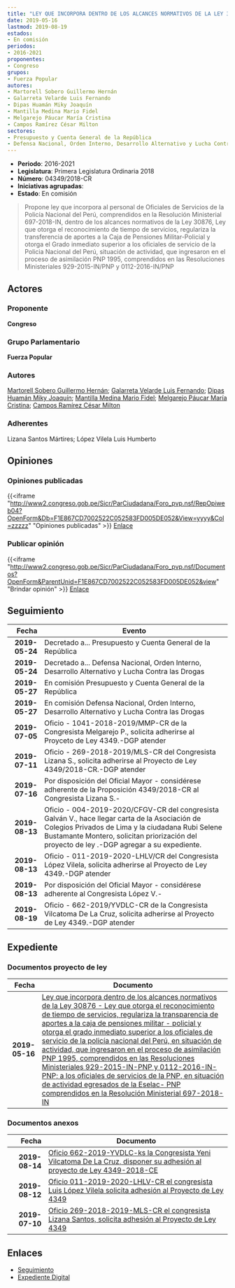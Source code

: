 ```yaml
---
title: "LEY QUE INCORPORA DENTRO DE LOS ALCANCES NORMATIVOS DE LA LEY 30876-LEY QUE OTORGA EL RECONOCIMIENTO DE TIEMPO DE SERVICIOS, REGULARIZA LA TRANSFERENCIA DE APORTES A LA CAJA DE PENSIONES MILITAR-POLICIAL Y OTORGA EL GRADO INMEDIATO SUPERIOR A LOS OFICIALES DE SERVICIO DE LA POLICÍA NACIONAL DEL PERÚ"
date: 2019-05-16
lastmod: 2019-08-19
estados:
- En comisión
periodos:
- 2016-2021
proponentes:
- Congreso
grupos:
- Fuerza Popular
autores:
- Martorell Sobero Guillermo Hernán
- Galarreta Velarde Luis Fernando
- Dipas Huamán Miky Joaquín
- Mantilla Medina Mario Fidel
- Melgarejo Páucar María Cristina
- Campos Ramírez César Milton
sectores:
- Presupuesto y Cuenta General de la República
- Defensa Nacional, Orden Interno, Desarrollo Alternativo y Lucha Contra las Drogas
---
```

- **Periodo**: 2016-2021
- **Legislatura**: Primera Legislatura Ordinaria 2018
- **Número**: 04349/2018-CR
- **Iniciativas agrupadas**: 
- **Estado**: En comisión

> Propone ley que incorpora al personal de Oficiales de Servicios de la Policía Nacional del Perú, comprendidos en la Resolución Ministerial 697-2018-IN, dentro de los alcances normativos de la Ley 30876, Ley que otorga el reconocimiento de tiempo de servicios, regulariza la transferencia de aportes a la Caja de Pensiones Militar-Policial y otorga el Grado inmediato superior a los oficiales de servicio de la Policia Nacional del Perú, situación de actividad, que ingresaron en el proceso de asimilación PNP 1995, comprendidos en las Resoluciones Ministeriales 929-2015-IN/PNP y 0112-2016-IN/PNP


## Actores

### Proponente

**Congreso**

### Grupo Parlamentario

**Fuerza Popular**

### Autores

[Martorell Sobero Guillermo Hernán](mailto:mailto:gmartorell@congreso.gob.pe); [Galarreta Velarde Luis Fernando](mailto:mailto:lgalarreta@congreso.gob.pe); [Dipas Huamán Miky Joaquín](mailto:mailto:mdipas@congreso.gob.pe); [Mantilla Medina Mario Fidel](mailto:mailto:mmantilla@congreso.gob.pe); [Melgarejo Páucar María Cristina](mailto:mailto:mmelgarejo@congreso.gob.pe); [Campos Ramírez César Milton](mailto:mailto:ccampos@congreso.gob.pe)

### Adherentes

Lizana Santos Mártires; López Vilela Luis Humberto

## Opiniones

### Opiniones publicadas

{{<iframe "http://www2.congreso.gob.pe/Sicr/ParCiudadana/Foro_pvp.nsf/RepOpiweb04?OpenForm&Db=F1E867CD7002522C052583FD005DE052&View=yyyy&Col=zzzzz" "Opiniones publicadas" >}}
[Enlace](http://www2.congreso.gob.pe/Sicr/ParCiudadana/Foro_pvp.nsf/RepOpiweb04?OpenForm&Db=F1E867CD7002522C052583FD005DE052&View=yyyy&Col=zzzzz)

### Publicar opinión

{{<iframe "http://www2.congreso.gob.pe/Sicr/ParCiudadana/Foro_pvp.nsf/Documentos?OpenForm&ParentUnid=F1E867CD7002522C052583FD005DE052&view" "Brindar opinión" >}}
[Enlace](http://www2.congreso.gob.pe/Sicr/ParCiudadana/Foro_pvp.nsf/Documentos?OpenForm&ParentUnid=F1E867CD7002522C052583FD005DE052&view)


## Seguimiento

| Fecha | Evento |
|------:|--------|
| **2019-05-24** | Decretado a... Presupuesto y Cuenta General de la República |
| **2019-05-24** | Decretado a... Defensa Nacional, Orden Interno, Desarrollo Alternativo y Lucha Contra las Drogas |
| **2019-05-27** | En comisión Presupuesto y Cuenta General de la República |
| **2019-05-27** | En comisión Defensa Nacional, Orden Interno, Desarrollo Alternativo y Lucha Contra las Drogas |
| **2019-07-05** | Oficio - 1041-2018-2019/MMP-CR de la Congresista Melgarejo P., solicita adherirse al Proyceto de Ley 4349.-DGP atender |
| **2019-07-11** | Oficio - 269-2018-2019/MLS-CR del Congresista Lizana S., solicita adherirse al Proyecto de Ley 4349/2018-CR.-DGP atender |
| **2019-07-16** | Por disposición del Oficial Mayor - considérese adherente de la Proposición 4349/2018-CR al Congresista Lizana S.- |
| **2019-08-13** | Oficio - 004-2019-2020/CFGV-CR del congresista Galván V., hace llegar carta de la Asociación de Colegios Privados de Lima y la ciudadana Rubi Selene Bustamante Montero, solicitan priorización del proyecto de ley .-DGP agregar a su expediente. |
| **2019-08-13** | Oficio - 011-2019-2020-LHLV/CR del Congresista López Vilela, solicita adherirse al Proyecto de Ley 4349.-DGP atender |
| **2019-08-13** | Por disposición del Oficial Mayor - considérese adherente al Congresista López V.- |
| **2019-08-19** | Oficio - 662-2019/YVDLC-CR de la Congresista Vilcatoma De La Cruz, solicita adherirse al Proyecto de Ley 4349.-DGP atender |

## Expediente

### Documentos proyecto de ley

| Fecha | Documento |
|------:|-----------|
| **2019-05-16** | [Ley que incorpora dentro de los alcances normativos de la Ley 30876 - Ley que otorga el reconocimiento de tiempo de servicios, regulariza la transparencia de aportes a la caja de pensiones militar - policial y otorga el grado inmediato superior a los oficiales de servicio de la policía nacional del Perú, en situación de actividad, que ingresaron en el proceso de asimilación PNP 1995, comprendidos en las Resoluciones Ministeriales 929-2015-IN-PNP y 0112-2016-IN-PNP; a los oficiales de servicios de la PNP, en situación de actividad egresados de la Eselac- PNP comprendidos en la Resolución Ministerial 697-2018-IN](http://www.leyes.congreso.gob.pe/Documentos/2016_2021/Proyectos_de_Ley_y_de_Resoluciones_Legislativas/PL0434920190516..pdf) |

### Documentos anexos

| Fecha | Documento |
|------:|-----------|
| **2019-08-14** | [Oficio 662-2019-YVDLC-ks la Congresista Yeni Vilcatoma De La Cruz, disponer su adhesión al proyecto de Ley 4349-2018-CE](http://www.leyes.congreso.gob.pe/Documentos/2016_2021/Adhesiones/Proyectos_de_Ley/OFICIO-662-2019-YVDLC-ks.pdf) |
| **2019-08-12** | [Oficio 011-2019-2020-LHLV-CR el congresista Luis López Vilela solicita adhesión al Proyecto de Ley 4349](http://www.leyes.congreso.gob.pe/Documentos/2016_2021/Adhesiones/Proyectos_de_Ley/OFICIO-011-2019-2020-LHLV-CR.pdf) |
| **2019-07-10** | [Oficio 269-2018-2019-MLS-CR el congresista Lizana Santos, solicita adhesión al Proyecto de Ley 4349](http://www.leyes.congreso.gob.pe/Documentos/2016_2021/Adhesiones/Proyectos_de_Ley/OFICIO-269-2018-2019-MLS-CR.pdf) |

## Enlaces

- [Seguimiento](http://www2.congreso.gob.pe/Sicr/TraDocEstProc/CLProLey2016.nsf/f7fff46988ca05b1052578e100829cc7/c83d06c717ea9bdc052583fd005edfe3?OpenDocument)
- [Expediente Digital](http://www2.congreso.gob.pe/Sicr/TraDocEstProc/CLProLey2016.nsf/f7fff46988ca05b1052578e100829cc7/c83d06c717ea9bdc052583fd005edfe3?OpenDocument&Click=05257FB7005EB655.eb71d0cf91d8294e05256cdf006b5706/$Body/0.1C6C)

